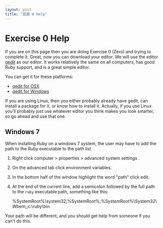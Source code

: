 ```yaml
---
layout: post
title: "習題 0 Help"
---
```

# Exercise 0 Help
If you are on this page then you are doing Exercise 0 (Zero) and trying to complete it. Great, now you can download your editor. We will use the editor [gedit](http://projects.gnome.org/gedit/) as our editor. It works relatively the same on all computers, has good Ruby support, and is a great simple editor.

You can get it for these platforms:

* [gedit for OSX](http://learnpythonthehardway.org/static/gedit-2.30.2.dmg)
* [gedit for Windows](http://learnpythonthehardway.org/static/gedit-setup-2.30.1-1.exe)

If you are using Linux, then you either probably already have gedit, can install a package for it, or know how to install it. Actually, if you use Linux you'll probably just use whatever editor you think makes you look smarter, so go ahead and use that one.

## Windows 7

When installing Ruby on a windows 7 system, the user may have to add the path to the Ruby executable to the path list.

1. Right click computer > properties > advanced system settings .
2. On the advanced tab click environment variables.
3. In the bottom half of the window highlight the word "path" click edit.
4. At the end of the current line, add a semicolon followed by the full path to the `ruby` executable path, something like this:

    %SystemRoot%\system32;%SystemRoot%;%SystemRoot%\System32\Wbem;;c:\ruby\bin

Your path will be different, and you should get help from someone if you can't do this.
